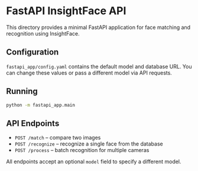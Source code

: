 # FastAPI InsightFace API

This directory provides a minimal FastAPI application for face matching and recognition using InsightFace.

## Configuration

`fastapi_app/config.yaml` contains the default model and database URL. You can change these values or pass a different model via API requests.

## Running

```bash
python -m fastapi_app.main
```

## API Endpoints

- `POST /match` – compare two images
- `POST /recognize` – recognize a single face from the database
- `POST /process` – batch recognition for multiple cameras

All endpoints accept an optional `model` field to specify a different model.
